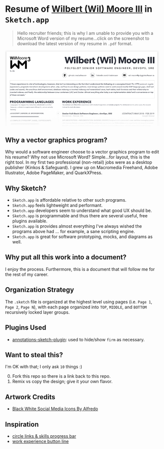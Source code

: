 # Resume of [Wilbert (Wil) Moore III][Wilbert (Wil) Moore III on LinkedIn] in `Sketch.app`
> Hello recruiter friends; this is why I am unable to provide you with a Microsoft Word version of my resume...click on the screenshot to download the latest version of my resume in `.pdf` format.

[![](./readme/screenshots/Wilbert-Wil-Moore-III-Resume.png)][download]

## Why a vector graphics program?
Why would a software engineer choose to a vector graphics program to edit his resume? Why not use Microsoft Word? Simple...for layout, this is the right tool. In my first two professional (non-retail) jobs were as a desktop publisher (Kinkos & Safeguard). I grew up on Macromedia Freehand, Adobe Illustrator, Adobe PageMaker, and QuarkXPress.

## Why Sketch?
- `Sketch.app` is affordable relative to other such programs.
- `Sketch.app` feels lightweight and performant.
- `Sketch.app` developers seem to understand what good UX should be.
- `Sketch.app` is programmable and thus there are several useful, free plugins available.
- `Sketch.app` is provides almost everything I've always wished the programs above had ... for example, a sane scripting engine.
- `Sketch.app` is great for software prototyping, mocks, and diagrams as well.

## Why put all this work into a document?
I enjoy the process. Furthermore, this is a document that will follow me for the rest of my career.

## Organization Strategy
The `.sketch` file is organized at the highest level using pages (i.e. `Page 1`, `Page 2`, `Page N`), with each page organized into `TOP`, `MIDDLE`, and `BOTTOM` recursively locked layer groups.

## Plugins Used
- [annotations-sketch-plugin][]: used to hide/show `firm` as necessary.

## Want to steal this?
I'm OK with that; I only ask `10` things :)

0. Fork this repo so there is a link back to this repo.
0. Remix vs copy the design; give it your own flavor.

## Artwork Credits
- [Black White Social Media Icons By Alfredo][]

## Inspiration
- [circle links & skills progress bar](https://getresume.co/downloads/free-sketch-psd-resume-template)
- [work experience button line](https://dribbble.com/shots/2862301-Free-Sketch-Resume-Template)


[Wilbert (Wil) Moore III on LinkedIn]: https://linkedin.com/in/wilmoore
[annotations-sketch-plugin]: https://github.com/BaguetteEngineering/annotations-sketch-plugin
[Black White Social Media Icons By Alfredo]: https://www.iconfinder.com/iconsets/black-white-social-media
[download]: https://github.com/wilmoore/sketch.app.resume/raw/master/Wilbert-Wil-Moore-III-Resume.pdf
